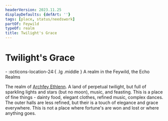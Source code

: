 ```yaml
---
headerVersion: 2023.11.25
displayDefaults: {defArt: ''}
tags: [place, status/needswork]
partOf: Feywild
typeOf: realm
title: Twilight's Grace
---
```

# Twilight's Grace
<div class="grid cards ext-narrow-margin ext-one-column" markdown>
-    :octicons-location-24:{ .lg .middle } A realm in the Feywild, the Echo Realms  
</div>


The realm of [Archfey Ethlenn](<../../../../people/extraplanar-powers/archfey-ethlenn.md>). A land of perpetual twilight, but full of sparkling lights and stars (but no moon), music, and feasting. This is a place of fine things - dainty food, elegant clothes, refined music, complex dances.  The outer halls are less refined, but their is a touch of elegance and grace everywhere. This is not a place where fortune's are won and lost or where anything goes. 

